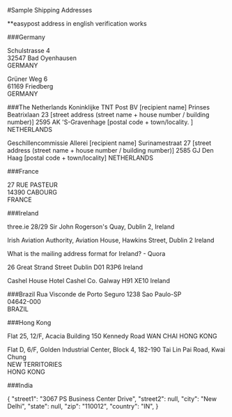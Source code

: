 #Sample Shipping Addresses

**easypost address in english verification works


###Germany
     
Schulstrasse 4           
32547 Bad Oyenhausen     
GERMANY    


Grüner Weg 6             
61169 Friedberg          
GERMANY
   
   
###The Netherlands
Koninklijke TNT Post BV   [recipient name]
Prinses Beatrixlaan 23    [street address (street name + house number / building number)]
2595 AK  'S-Gravenhage    [postal code + town/locality. ]
NETHERLANDS    
   
   
Geschillencommissie Allerei          [recipient name]
Surinamestraat 27                    [street address (street name + house number / building number)]
2585 GJ  Den Haag                    [postal code + town/locality]
NETHERLANDS   
   

###France
            
27 RUE PASTEUR        
14390 CABOURG         
FRANCE



###Ireland

three.ie
28/29 Sir John Rogerson's Quay, 
Dublin 2, 
Ireland


Irish Aviation Authority,
Aviation House,
Hawkins Street,
Dublin 2
Ireland

What is the mailing address format for Ireland? - Quora

26 Great Strand Street
Dublin
D01 R3P6
Ireland

Cashel House Hotel
Cashel
Co. Galway
H91 XE10
Ireland


###Brazil
Rua Visconde de Porto Seguro 1238
Sao Paulo-SP                  
04642-000                     
BRAZIL   


###Hong Kong

Flat 25, 12/F, Acacia Building
150 Kennedy Road
WAN CHAI
HONG KONG   

Flat D, 6/F, Golden Industrial Center, Block 4,
182-190 Tai Lin Pai Road,
Kwai Chung                  
NEW TERRITORIES             
HONG KONG
   

###India

{
  "street1": "3067 PS Business Center Drive",
  "street2": null,
  "city": "New Delhi",
  "state": null,
  "zip": "110012",
  "country": "IN",
}











